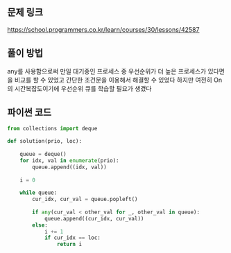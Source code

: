 ## 문제 링크
https://school.programmers.co.kr/learn/courses/30/lessons/42587

## 풀이 방법
any를 사용함으로써 만일 대기중인 프로세스 중 우선순위가 더 높은 프로세스가 있다면을 비교를 할 수 있었고 간단한 조건문을 이용해서 해결할 수 있었다 하지만 여전히 On의 시간복잡도이기에 우선순위 큐를 학습할 필요가 생겼다

## 파이썬 코드
````python
from collections import deque

def solution(prio, loc):
    
    queue = deque()
    for idx, val in enumerate(prio):
        queue.append((idx, val))
    
    i = 0
    
    while queue:
        cur_idx, cur_val = queue.popleft()
        
        if any(cur_val < other_val for _, other_val in queue):
            queue.append((cur_idx, cur_val))
        else:
            i += 1
            if cur_idx == loc:
                return i
````